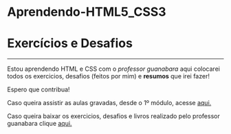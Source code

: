 # Aprendendo-HTML5_CSS3
<h1>Exercícios e Desafios</h1> 
<hr>
<p>Estou aprendendo HTML e CSS com o <em>professor guanabara</em> aqui colocarei todos os exercicios, desafios (feitos por mim) e <strong>resumos</strong> que irei fazer! 
<p> Espero que contribua!</p>
<div>
<p>Caso queira assistir as aulas gravadas, desde o 1º módulo, acesse <a href="https://www.youtube.com/watch?v=Ejkb_YpuHWs&list=PLHz_AreHm4dkZ9-atkcmcBaMZdmLHft8n" target="_blank">aqui.</a></p>
<p>Caso queira baixar os exercicios, desafios e livros realizado pelo professor guanabara clique <a href="https://github.com/gustavoguanabara/html-css/tree/master" target="_blank"> aqui.</a></p>
